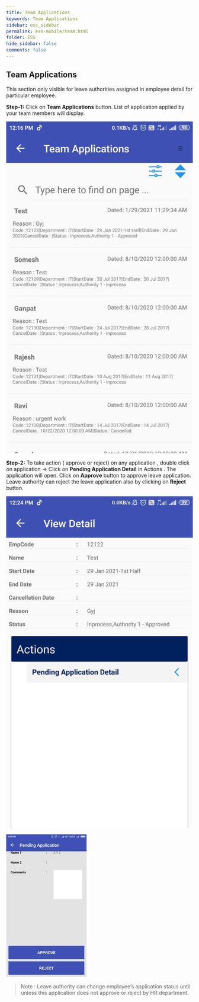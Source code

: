 ```yaml
---
title: Team Applications
keywords: Team Applications
sidebar: ess_sidebar
permalink: ess-mobile/team.html
folder: ESS
hide_sidebar: false
comments: false
---
```

## Team Applications

This section only visible for leave authorities assigned in employee detail for particular employee.

**Step-1:** Click on **Team Applications** button. List of application applied by your team members will display.

![](/images/pendingleavelist.jpg)

**Step-2:** To take action ( approve or reject) on any application , double click on application -> Click on **Pending Application Detail** in Actions . The application will open. Click on **Approve** button to approve leave application. 
Leave authority can reject the leave application also by clicking on **Reject** button.

![](/images/applicationdetail.jpg)

![](/images/approverejectleave.jpg)

> Note : Leave authority can change employee’s application status until unless this application does not approve or reject by HR department.
